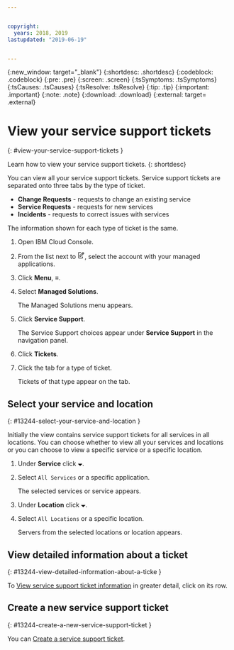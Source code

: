 ```yaml
---


copyright:
  years: 2018, 2019
lastupdated: "2019-06-19"


---
```


{:new_window: target="_blank"} 
{:shortdesc: .shortdesc} 
{:codeblock: .codeblock} 
{:pre: .pre} 
{:screen: .screen} 
{:tsSymptoms: .tsSymptoms} 
{:tsCauses: .tsCauses} 
{:tsResolve: .tsResolve} 
{:tip: .tip} 
{:important: .important} 
{:note: .note} 
{:download: .download} 
{:external: target= .external} 

# View your service support tickets
{: #view-your-service-support-tickets } 

Learn how to view your service support tickets.
{: shortdesc} 

You can view all your service support tickets. Service support tickets
are separated onto three tabs by the type of ticket.

  - **Change Requests** - requests to change an existing service
  - **Service Requests** - requests for new services
  - **Incidents** - requests to correct issues with services

The information shown for each type of ticket is the same.

1.  Open IBM Cloud Console.

2.  From the list next to <svg aria-label="pencil with paper"
    alt="pencil with paper" viewBox="0 0 32 32" width="16"
    height="16"><path d="M22 22v6H6V4h10V2H6a2 2 0 0 0-2 2v24a2 2 0 0
    0 2 2h16a2 2 0 0 0 2-2v-6z"/><path d="M29.537 5.76L26.24
    2.463a1.58 1.58 0 0 0-2.236 0L10 16.467V22h5.533L29.537 7.995a1.58
    1.58 0 0 0 0-2.235zM14.704 20H12v-2.704l9.44-9.441 2.705
    2.704zM25.56 9.145l-2.704-2.704 2.267-2.267 2.704
    2.704z"/></svg>, select the account with your managed
    applications.

3.  Click **Menu**, ≡.

4.  Select **Managed Solutions**.
    
    The Managed Solutions menu appears.

5.  Click **Service Support**.
    
    The Service Support choices appear under **Service Support** in the
    navigation panel.

6.  Click **Tickets**.

7.  Click the tab for a type of ticket.
    
    Tickets of that type appear on the tab.

## Select your service and location
{: #13244-select-your-service-and-location } 

Initially the view contains service support tickets for all services in
all locations. You can choose whether to view all your services and
locations or you can choose to view a specific service or a specific
location.

1.  Under **Service** click <svg aria-label="open list of options"
    alt="open list of options" fill-rule="evenodd" height="5" role="img"
    viewBox="0 0 10 5" width="10"><title>open list of
    options</title><path d="M0 0l5 4.998L10 0z"></path></svg>.

2.  Select `All Services` or a specific application.
    
    The selected services or service appears.

3.  Under **Location** click <svg aria-label="open list of options"
    alt="open list of options" fill-rule="evenodd" height="5" role="img"
    viewBox="0 0 10 5" width="10"><title>open list of
    options</title><path d="M0 0l5 4.998L10 0z"></path></svg>.

4.  Select `All Locations` or a specific location.
    
    Servers from the selected locations or location appears.

## View detailed information about a ticket
{: #13244-view-detailed-information-about-a-ticke } 

To [View service support ticket
information](/docs/managed-solutions?topic=managed-solutions-view-service-support-ticket-information "View service support ticket information")
in greater detail, click on its row.

## Create a new service support ticket
{: #13244-create-a-new-service-support-ticket } 

You can [Create a service support
ticket](/docs/managed-solutions?topic=managed-solutions-create-a-service-support-ticket "Create a service support ticket").
